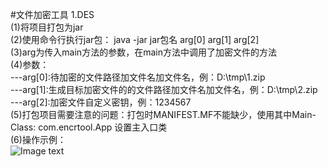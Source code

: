 #文件加密工具
1.DES <br>
  (1)将项目打包为jar <br>
  (2)使用命令行执行jar包： java -jar jar包名  arg[0] arg[1] arg[2]  <br>
  (3)arg为传入main方法的参数，在main方法中调用了加密文件的方法  <br>
  (4)参数： <br>
      ---arg[0]:待加密的文件路径加文件名加文件名，例：D:\tmp\1.zip  <br>
      ---arg[1]:生成目标加密文件的的文件路径加文件名加文件名，例：D:\tmp\2.zip <br>
      ---arg[2]:加密文件自定义密钥，例：1234567  <br>
  (5)打包项目需要注意的问题：打包时MANIFEST.MF不能缺少，使用其中Main-Class: com.encrtool.App  设置主入口类  <br>
  (6)操作示例：<br>
      ![Image text](https://github.com/xx132917/encrytool/blob/master/readme-img/test.png) <br><br>